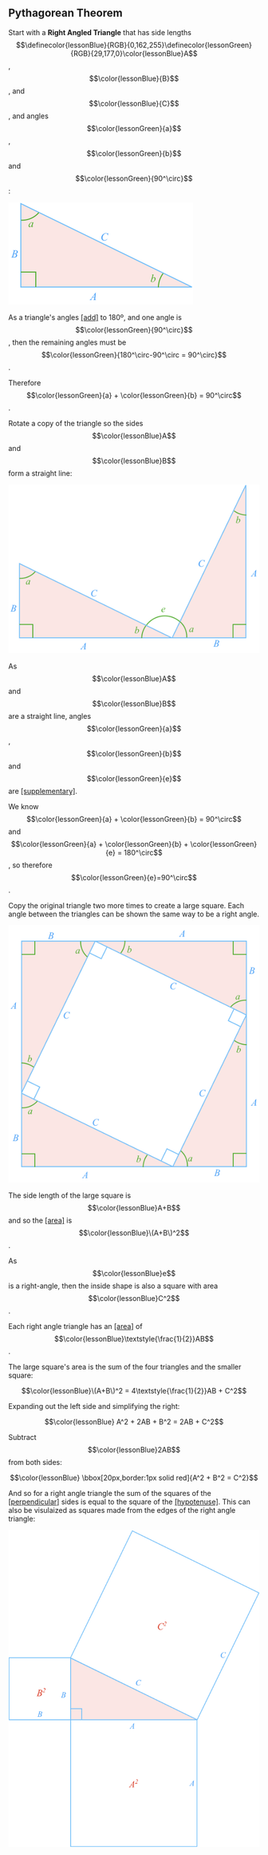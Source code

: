 ## Pythagorean Theorem

Start with a **Right Angled Triangle** that has side lengths $$\definecolor{lessonBlue}{RGB}{0,162,255}\definecolor{lessonGreen}{RGB}{29,177,0}\color{lessonBlue}A$$, $$\color{lessonBlue}{B}$$, and $$\color{lessonBlue}{C}$$, and angles $$\color{lessonGreen}{a}$$, $$\color{lessonGreen}{b}$$ and $$\color{lessonGreen}{90^\circ}$$:

![](./Triangle.png)

As a triangle's angles [[add]]((qr,'Math/Geometry_1/Triangles/base/AngleSumPres',#00756F)) to 180º, and one angle is $$\color{lessonGreen}{90^\circ}$$, then the remaining angles must be $$\color{lessonGreen}{180^\circ-90^\circ = 90^\circ}$$.

Therefore $$\color{lessonGreen}{a} + \color{lessonGreen}{b} = 90^\circ$$.

Rotate a copy of the triangle so the sides $$\color{lessonBlue}A$$ and $$\color{lessonBlue}B$$ form a straight line:

![](./TwoTriangles.png)

As $$\color{lessonBlue}A$$ and $$\color{lessonBlue}B$$ are a straight line, angles $$\color{lessonGreen}{a}$$, $$\color{lessonGreen}{b}$$ and $$\color{lessonGreen}{e}$$ are [[supplementary]]((qr,'Math/Geometry_1/CombinationAngles/base/Supplementary',#00756F)).

We know $$\color{lessonGreen}{a} + \color{lessonGreen}{b} = 90^\circ$$ and $$\color{lessonGreen}{a} + \color{lessonGreen}{b} + \color{lessonGreen}{e} = 180^\circ$$, so therefore $$\color{lessonGreen}{e}=90^\circ$$.

Copy the original triangle two more times to create a large square. Each angle between the triangles can be shown the same way to be a right angle.

![](./ThreeTriangles.png)

The side length of the large square is $$\color{lessonBlue}A+B$$ and so the [[area]]((qr,'Math/Geometry_1/Area/base/Square',#00756F)) is $$\color{lessonBlue}\(A+B\)^2$$.

As $$\color{lessonBlue}e$$ is a right-angle, then the inside shape is also a square with area $$\color{lessonBlue}C^2$$.

Each right angle triangle has an [[area]]((qr,'Math/Geometry_1/RightAngleTriangles/base/Area',#00756F)) of $$\color{lessonBlue}\textstyle{\frac{1}{2}}AB$$.

The large square's area is the sum of the four triangles and the smaller square:

$$\color{lessonBlue}\(A+B\)^2 = 4\textstyle{\frac{1}{2}}AB + C^2$$

Expanding out the left side and simplifying the right:

$$\color{lessonBlue} A^2 + 2AB + B^2 = 2AB + C^2$$

Subtract $$\color{lessonBlue}2AB$$ from both sides:

$$\color{lessonBlue} \bbox[20px,border:1px solid red]{A^2 + B^2 = C^2}$$

And so for a right angle triangle the sum of the squares of the [[perpendicular]]((qr,'Math/Geometry_1/ImportantAngles/base/Perpendicular',#00756F)) sides is equal to the square of the [[hypotenuse]]((qr,'Math/Geometry_1/RightAngleTriangles/base/Hypotenuse',#00756F)). This can also be visulaized as squares made from the edges of the right angle triangle:

![](./Squares.png)